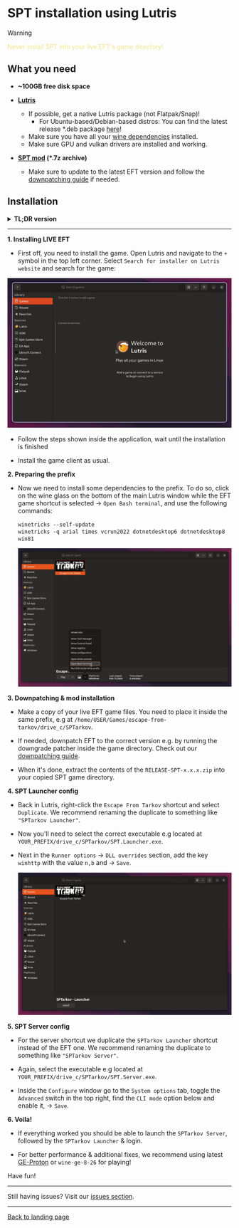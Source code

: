 # SPT installation using Lutris

> [!WARNING]
> <span style="color:khaki">Never install SPT into your live EFT's game directory!</span>

## What you need

- **~100GB free disk space**

- **[Lutris](https://lutris.net/downloads)**
    - If possible, get a native Lutris package (not Flatpak/Snap)!
        - For Ubuntu-based/Debian-based distros: You can find the latest release *.deb package [here](https://github.com/lutris/lutris/releases)!
    - Make sure you have all your [wine dependencies](https://github.com/lutris/docs/blob/master/WineDependencies.md) installed.
    - Make sure GPU and vulkan drivers are installed and working.

- **[SPT mod](https://hub.sp-tarkov.com/files/file/16-spt-aki/) (*.7z archive)**
    - Make sure to update to the latest EFT version and follow the [downpatching guide](./downpatching.md) if needed.


## Installation

<details>

**<summary>TL;DR version</summary>** 

1. Install EFT in `Lutris` using the installer script
2. Install game in `BSG launcher`
3. Run `winetricks --self-update` via Lutris bash console
4. Run `winetricks -q arial times vcrun2022 dotnetdesktop6 dotnetdesktop8 win81` via Lutris bash console
5. Copy `EFT game files` somewhere else inside the prefix and `downpatch` if needed
6. Unpack the `RELEASE-SPT-x.x.x.zip` archive into the `copied directory`
7. Duplicate config, new profile `SPTarkov Launcher`
8. Change executable to `SPT.Launcher.exe` in `Configure` → `Game Settings`
9. In `Runner options`, add `winhttp=n,b` in the `DLL overrides` section
10. Duplicate `SPTarkov Launcher` config, new profile is `SPTarkov Server`
11. Change executable to `SPT.Server.exe` in `Configure` → `Game Settings`
12. In `System options`, enable `CLI mode` for `SPT Server`
13. Run `SPTarkov Server`, then `SPTarkov Launcher`

</details>

***

**1. Installing LIVE EFT**

- First off, you need to install the game. Open Lutris and navigate to the `+` symbol in the top left corner. Select `Search for installer on Lutris website` and search for the game:

<img src="../media/lutris_tarkov.gif" width="580">

- Follow the steps shown inside the application, wait until the installation is finished

- Install the game client as usual.


**2. Preparing the prefix**

- Now we need to install some dependencies to the prefix. To do so, click on the wine glass on the bottom of the main Lutris window while the EFT game shortcut is selected → `Open Bash terminal`, and use the following commands:

      winetricks --self-update
      winetricks -q arial times vcrun2022 dotnetdesktop6 dotnetdesktop8 win81

    <img src="../media/lutris_terminal.jpg" width="580">

**3. Downpatching & mod installation**

- Make a copy of your live EFT game files. You need to place it inside the same prefix, e.g at `/home/USER/Games/escape-from-tarkov/drive_c/SPTarkov`.

- If needed, downpatch EFT to the correct version e.g. by running the downgrade patcher inside the game directory. Check out our [downpatching guide](./downpatching.md).

- When it's done, extract the contents of the `RELEASE-SPT-x.x.x.zip` into your copied SPT game directory.


**4. SPT Launcher config**

- Back in Lutris, right-click the `Escape From Tarkov` shortcut and select `Duplicate`. We recommend renaming the duplicate to something like `"SPTarkov Launcher"`.
  
- Now you'll need to select the correct executable e.g located at `YOUR_PREFIX/drive_c/SPTarkov/SPT.Launcher.exe`.

- Next in the `Runner options` → `DLL overrides` section, add the key `winhttp` with the value `n,b` and → `Save`.

    <img src="../media/lutris_config.gif" width="580">

**5. SPT Server config**

- For the server shortcut we duplicate the `SPTarkov Launcher` shortcut instead of the EFT one. We recommend renaming the duplicate to something like `"SPTarkov Server"`.
  
- Again, select the executable e.g located at `YOUR_PREFIX/drive_c/SPTarkov/SPT.Server.exe`.

- Inside the `Configure` window go to the `System options` tab, toggle the `Advanced` switch in the top right, find the `CLI mode` option below and enable it, → `Save`.


**6. Voila!**

- If everything worked you should be able to launch the `SPTarkov Server`, followed by the `SPTarkov Launcher` & login.

- For better performance & additional fixes, we recommend using latest [GE-Proton](https://github.com/GloriousEggroll/proton-ge-custom/releases) or `wine-ge-8-26` for playing!

Have fun!

***
Still having issues? Visit our [issues section](../docs/issues.md).
***
[Back to landing page](../README.md)


